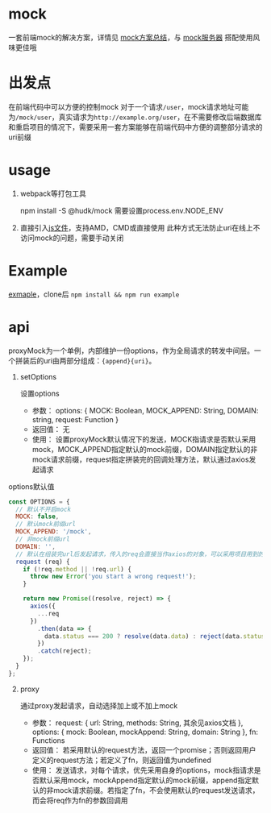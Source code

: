 # mock
一套前端mock的解决方案，详情见 [mock方案总结](https://github.com/hudk114/front-end/blob/master/config/mock.md)，与 [mock服务器](https://github.com/hudk114/front-end/blob/master/config/mock-server) 搭配使用风味更佳哦

# 出发点
在前端代码中可以方便的控制mock
对于一个请求`/user`，mock请求地址可能为`/mock/user`，真实请求为`http://example.org/user`，在不需要修改后端数据库和重启项目的情况下，需要采用一套方案能够在前端代码中方便的调整部分请求的uri前缀

# usage
1. webpack等打包工具

    npm install -S @hudk/mock
需要设置process.env.NODE_ENV

2. 直接引入[js文件](https://github.com/hudk114/mock/blob/master/dist/proxyMock.js)，支持AMD，CMD或直接使用
此种方式无法防止uri在线上不访问mock的问题，需要手动关闭

# Example
[exmaple](https://github.com/hudk114/mock/tree/master/example)，clone后 `npm install && npm run example`

# api
proxyMock为一个单例，内部维护一份options，作为全局请求的转发中间层。一个拼装后的uri由两部分组成：`{append}{uri}`。

1. setOptions

    设置options

    * 参数： options: { MOCK: Boolean, MOCK_APPEND: String, DOMAIN: string, request: Function }
    * 返回值： 无
    * 使用： 设置proxyMock默认情况下的发送，MOCK指请求是否默认采用mock，MOCK_APPEND指定默认的mock前缀，DOMAIN指定默认的非mock请求前缀，request指定拼装完的回调处理方法，默认通过axios发起请求

options默认值
```js
const OPTIONS = {
  // 默认不开启mock
  MOCK: false,
  // 默认mock前缀url
  MOCK_APPEND: '/mock',
  // 非mock前缀url
  DOMAIN: '',
  // 默认在组装完url后发起请求，传入的req会直接当作axios的对象，可以采用项目用到的request方法覆盖
  request (req) {
    if (!req.method || !req.url) {
      throw new Error('you start a wrong request!');
    }

    return new Promise((resolve, reject) => {
      axios({
        ...req
      })
        .then(data => {
          data.status === 200 ? resolve(data.data) : reject(data.statusText);
        })
        .catch(reject);
    });
  }
};
```

2. proxy

    通过proxy发起请求，自动选择加上或不加上mock

    * 参数： request: { url: String, methods: String, 其余见axios文档 }, options: { mock: Boolean, mockAppend: String, domain: String }, fn: Functions
    * 返回值： 若采用默认的request方法，返回一个promise；否则返回用户定义的request方法；若定义了fn，则返回值为undefined
    * 使用： 发送请求，对每个请求，优先采用自身的options，mock指请求是否默认采用mock，mockAppend指定默认的mock前缀，append指定默认的非mock请求前缀。若指定了fn，不会使用默认的request发送请求，而会将req作为fn的参数回调用